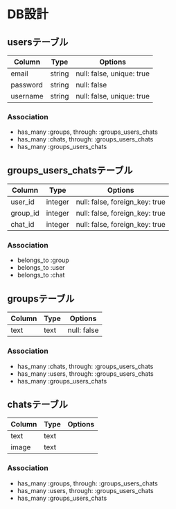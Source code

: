 # DB設計

## usersテーブル

|Column|Type|Options|
|------|----|-------|
|email|string|null: false, unique: true|
|password|string|null: false|
|username|string|null: false, unique: true|

### Association
- has_many :groups, through: :groups_users_chats
- has_many :chats, through: :groups_users_chats
- has_many :groups_users_chats

## groups_users_chatsテーブル

|Column|Type|Options|
|------|----|-------|
|user_id|integer|null: false, foreign_key: true|
|group_id|integer|null: false, foreign_key: true|
|chat_id|integer|null: false, foreign_key: true|

### Association
- belongs_to :group
- belongs_to :user
- belongs_to :chat

## groupsテーブル
|Column|Type|Options|
|------|----|-------|
|text|text|null: false|

### Association
- has_many :chats, through: :groups_users_chats
- has_many :users, through: :groups_users_chats
- has_many :groups_users_chats


## chatsテーブル
|Column|Type|Options|
|------|----|-------|
|text|text||
|image|text||

### Association
- has_many :groups, through: :groups_users_chats
- has_many :users, through: :groups_users_chats
- has_many :groups_users_chats
